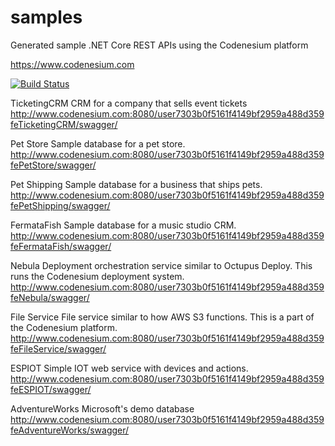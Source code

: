 # samples
Generated sample .NET Core REST APIs using the Codenesium platform


https://www.codenesium.com



[![Build Status](https://travis-ci.org/codenesium/samples.svg?branch=master)](https://travis-ci.org/codenesium/samples)


TicketingCRM
CRM for a company that sells event tickets
http://www.codenesium.com:8080/user7303b0f5161f4149bf2959a488d359feTicketingCRM/swagger/

Pet Store
Sample database for a pet store.
http://www.codenesium.com:8080/user7303b0f5161f4149bf2959a488d359fePetStore/swagger/

Pet Shipping
Sample database for a business that ships pets.
http://www.codenesium.com:8080/user7303b0f5161f4149bf2959a488d359fePetShipping/swagger/

FermataFish
Sample database for a music studio CRM.
http://www.codenesium.com:8080/user7303b0f5161f4149bf2959a488d359feFermataFish/swagger/

Nebula
Deployment orchestration service similar to Octupus Deploy. This runs the Codenesium deployment system.
http://www.codenesium.com:8080/user7303b0f5161f4149bf2959a488d359feNebula/swagger/

File Service
File service similar to how AWS S3 functions. This is a part of the Codenesium platform.
http://www.codenesium.com:8080/user7303b0f5161f4149bf2959a488d359feFileService/swagger/

ESPIOT
Simple IOT web service with devices and actions.
http://www.codenesium.com:8080/user7303b0f5161f4149bf2959a488d359feESPIOT/swagger/

AdventureWorks
Microsoft's demo database
http://www.codenesium.com:8080/user7303b0f5161f4149bf2959a488d359feAdventureWorks/swagger/